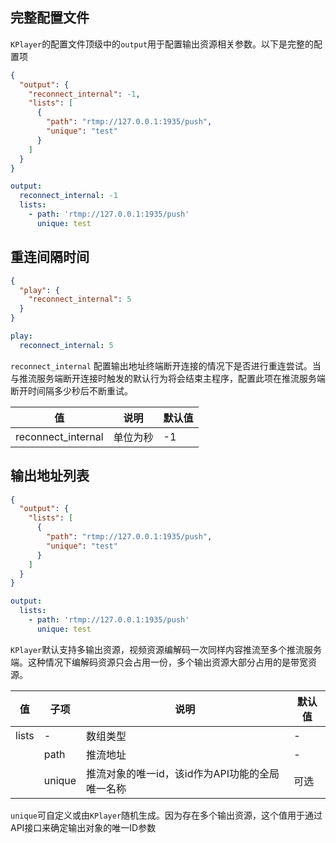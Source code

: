 ## 完整配置文件

`KPlayer`的配置文件顶级中的`output`用于配置输出资源相关参数。以下是完整的配置项

<CodeGroup>
  <CodeGroupItem title="json" active>

```json
{
  "output": {
    "reconnect_internal": -1,
    "lists": [
      {
        "path": "rtmp://127.0.0.1:1935/push",
        "unique": "test"
      }
    ]
  }
}
```

  </CodeGroupItem>
  <CodeGroupItem title="yaml">

```yaml
output:
  reconnect_internal: -1
  lists:
    - path: 'rtmp://127.0.0.1:1935/push'
      unique: test
```

  </CodeGroupItem>
</CodeGroup>



## 重连间隔时间

<CodeGroup>
  <CodeGroupItem title="json" active>

```json {3}
{
  "play": {
    "reconnect_internal": 5
  }
}
```

  </CodeGroupItem>
  <CodeGroupItem title="yaml">

```yaml {2}
play:
  reconnect_internal: 5
```

  </CodeGroupItem>
</CodeGroup>



`reconnect_internal`  配置输出地址终端断开连接的情况下是否进行重连尝试。当与推流服务端断开连接时触发的默认行为将会结束主程序，配置此项在推流服务端断开时间隔多少秒后不断重试。

| 值                 | 说明     | 默认值 |
| ------------------ | -------- | ------ |
| reconnect_internal | 单位为秒 | -1     |



## 输出地址列表




<CodeGroup>
  <CodeGroupItem title="json" active>

```json {3-8}
{
  "output": {
    "lists": [
      {
        "path": "rtmp://127.0.0.1:1935/push",
        "unique": "test"
      }
    ]
  }
}
```

  </CodeGroupItem>
  <CodeGroupItem title="yaml">

```yaml {2-4}
output:
  lists:
    - path: 'rtmp://127.0.0.1:1935/push'
      unique: test
```

  </CodeGroupItem>
</CodeGroup>



`KPlayer`默认支持多输出资源，视频资源编解码一次同样内容推流至多个推流服务端。这种情况下编解码资源只会占用一份，多个输出资源大部分占用的是带宽资源。



| 值    | 子项   | 说明                                            | 默认值 |
| ----- | ------ | ----------------------------------------------- | ------ |
| lists | -      | 数组类型                                        | -      |
|       | path   | 推流地址                                        | -      |
|       | unique | 推流对象的唯一id，该id作为API功能的全局唯一名称 | 可选   |



`unique`可自定义或由`KPlayer`随机生成。因为存在多个输出资源，这个值用于通过API接口来确定输出对象的唯一ID参数


